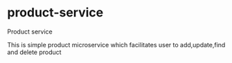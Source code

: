 # product-service
Product service 

This is simple product microservice which facilitates user to add,update,find and delete product
